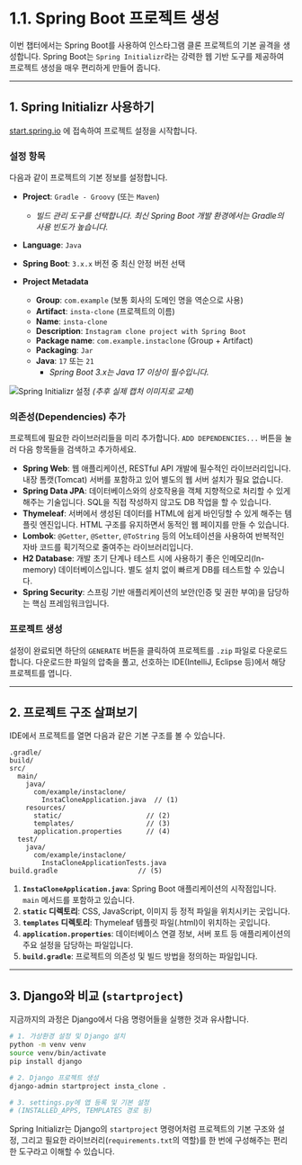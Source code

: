 # 1.1. Spring Boot 프로젝트 생성

이번 챕터에서는 Spring Boot를 사용하여 인스타그램 클론 프로젝트의 기본 골격을 생성합니다. Spring Boot는 `Spring Initializr`라는 강력한 웹 기반 도구를 제공하여 프로젝트 생성을 매우 편리하게 만들어 줍니다.

---

## 1. Spring Initializr 사용하기

[start.spring.io](https://start.spring.io/) 에 접속하여 프로젝트 설정을 시작합니다.

### 설정 항목

다음과 같이 프로젝트의 기본 정보를 설정합니다.

- **Project**: `Gradle - Groovy` (또는 `Maven`)
  - *빌드 관리 도구를 선택합니다. 최신 Spring Boot 개발 환경에서는 Gradle의 사용 빈도가 높습니다.*
- **Language**: `Java`
- **Spring Boot**: `3.x.x` 버전 중 최신 안정 버전 선택

- **Project Metadata**
  - **Group**: `com.example` (보통 회사의 도메인 명을 역순으로 사용)
  - **Artifact**: `insta-clone` (프로젝트의 이름)
  - **Name**: `insta-clone`
  - **Description**: `Instagram clone project with Spring Boot`
  - **Package name**: `com.example.instaclone` (Group + Artifact)
  - **Packaging**: `Jar`
  - **Java**: `17` 또는 `21`
    - *Spring Boot 3.x는 Java 17 이상이 필수입니다.*

![Spring Initializr 설정](https://via.placeholder.com/700x400.png?text=Spring+Initializr+Setup+Screenshot)
*(추후 실제 캡처 이미지로 교체)*

### 의존성(Dependencies) 추가

프로젝트에 필요한 라이브러리들을 미리 추가합니다. `ADD DEPENDENCIES...` 버튼을 눌러 다음 항목들을 검색하고 추가하세요.

- **Spring Web**: 웹 애플리케이션, RESTful API 개발에 필수적인 라이브러리입니다. 내장 톰캣(Tomcat) 서버를 포함하고 있어 별도의 웹 서버 설치가 필요 없습니다.
- **Spring Data JPA**: 데이터베이스와의 상호작용을 객체 지향적으로 처리할 수 있게 해주는 기술입니다. SQL을 직접 작성하지 않고도 DB 작업을 할 수 있습니다.
- **Thymeleaf**: 서버에서 생성된 데이터를 HTML에 쉽게 바인딩할 수 있게 해주는 템플릿 엔진입니다. HTML 구조를 유지하면서 동적인 웹 페이지를 만들 수 있습니다.
- **Lombok**: `@Getter`, `@Setter`, `@ToString` 등의 어노테이션을 사용하여 반복적인 자바 코드를 획기적으로 줄여주는 라이브러리입니다.
- **H2 Database**: 개발 초기 단계나 테스트 시에 사용하기 좋은 인메모리(In-memory) 데이터베이스입니다. 별도 설치 없이 빠르게 DB를 테스트할 수 있습니다.
- **Spring Security**: 스프링 기반 애플리케이션의 보안(인증 및 권한 부여)을 담당하는 핵심 프레임워크입니다.

### 프로젝트 생성

설정이 완료되면 하단의 `GENERATE` 버튼을 클릭하여 프로젝트를 `.zip` 파일로 다운로드합니다. 다운로드한 파일의 압축을 풀고, 선호하는 IDE(IntelliJ, Eclipse 등)에서 해당 프로젝트를 엽니다.

---

## 2. 프로젝트 구조 살펴보기

IDE에서 프로젝트를 열면 다음과 같은 기본 구조를 볼 수 있습니다.

```
.gradle/
build/
src/
  main/
    java/
      com/example/instaclone/
        InstaCloneApplication.java  // (1)
    resources/
      static/                     // (2)
      templates/                  // (3)
      application.properties      // (4)
  test/
    java/
      com/example/instaclone/
        InstaCloneApplicationTests.java
build.gradle                    // (5)
```

1.  **`InstaCloneApplication.java`**: Spring Boot 애플리케이션의 시작점입니다. `main` 메서드를 포함하고 있습니다.
2.  **`static` 디렉토리**: CSS, JavaScript, 이미지 등 정적 파일을 위치시키는 곳입니다.
3.  **`templates` 디렉토리**: Thymeleaf 템플릿 파일(.html)이 위치하는 곳입니다.
4.  **`application.properties`**: 데이터베이스 연결 정보, 서버 포트 등 애플리케이션의 주요 설정을 담당하는 파일입니다.
5.  **`build.gradle`**: 프로젝트의 의존성 및 빌드 방법을 정의하는 파일입니다.

---

## 3. Django와 비교 (`startproject`)

지금까지의 과정은 Django에서 다음 명령어들을 실행한 것과 유사합니다.

```bash
# 1. 가상환경 설정 및 Django 설치
python -m venv venv
source venv/bin/activate
pip install django

# 2. Django 프로젝트 생성
django-admin startproject insta_clone .

# 3. settings.py에 앱 등록 및 기본 설정
# (INSTALLED_APPS, TEMPLATES 경로 등)
```

Spring Initializr는 Django의 `startproject` 명령어처럼 프로젝트의 기본 구조와 설정, 그리고 필요한 라이브러리(`requirements.txt`의 역할)를 한 번에 구성해주는 편리한 도구라고 이해할 수 있습니다.
